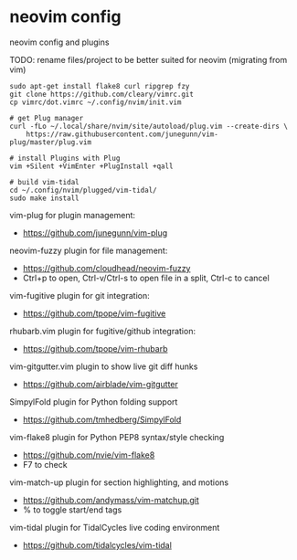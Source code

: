 neovim config
=====

neovim config and plugins

TODO: rename files/project to be better suited for neovim (migrating from vim)

````
sudo apt-get install flake8 curl ripgrep fzy
git clone https://github.com/cleary/vimrc.git
cp vimrc/dot.vimrc ~/.config/nvim/init.vim

# get Plug manager
curl -fLo ~/.local/share/nvim/site/autoload/plug.vim --create-dirs \
    https://raw.githubusercontent.com/junegunn/vim-plug/master/plug.vim

# install Plugins with Plug
vim +Silent +VimEnter +PlugInstall +qall

# build vim-tidal
cd ~/.config/nvim/plugged/vim-tidal/
sudo make install
````

vim-plug for plugin management:
  - https://github.com/junegunn/vim-plug

neovim-fuzzy plugin for file management:
  - https://github.com/cloudhead/neovim-fuzzy
  - Ctrl+p to open, Ctrl-v/Ctrl-s to open file in a split, Ctrl-c to cancel

vim-fugitive plugin for git integration:
  - https://github.com/tpope/vim-fugitive

rhubarb.vim plugin for fugitive/github integration:
  - https://github.com/tpope/vim-rhubarb

vim-gitgutter.vim plugin to show live git diff hunks
  - https://github.com/airblade/vim-gitgutter

SimpylFold plugin for Python folding support
  - https://github.com/tmhedberg/SimpylFold

vim-flake8 plugin for Python PEP8 syntax/style checking
  - https://github.com/nvie/vim-flake8
  - F7 to check

vim-match-up plugin for section highlighting, and motions
  - https://github.com/andymass/vim-matchup.git
  - % to toggle start/end tags

vim-tidal plugin for TidalCycles live coding environment
  - https://github.com/tidalcycles/vim-tidal
